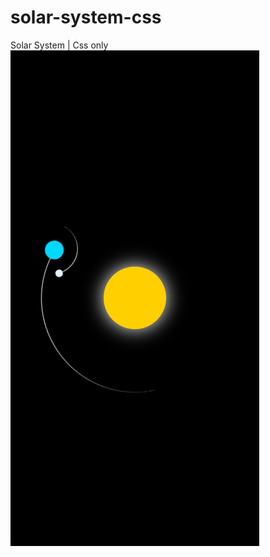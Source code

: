 # solar-system-css

Solar System | Css only
<img src="./preview-solar-system-css.png" alt="Preview Solar System css">

